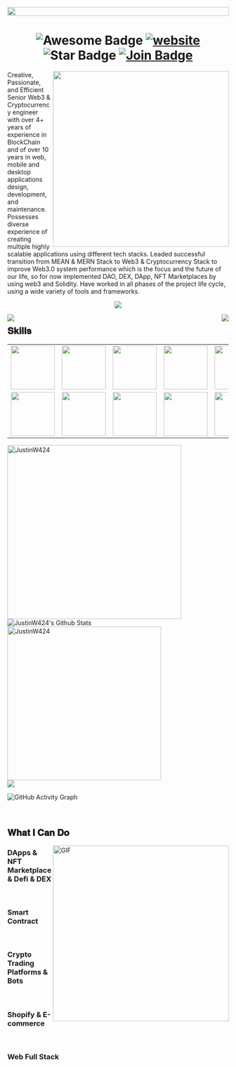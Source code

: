<p align="center">
  <img align="center" src="https://github.com/JustinWang47/JustinWang47/blob/Temle/logo.png?raw=true" style = "width: -webkit-fill-available;"/>
</p>
<h1 align="center">
  <img src="https://cdn.rawgit.com/sindresorhus/awesome/d7305f38d29fed78fa85652e3a63e154dd8e8829/media/badge.svg" alt="Awesome Badge"/>
  <a href="/"><img src="https://img.shields.io/static/v1?label=&labelColor=505050&message=findwork&color=%230076D6&style=flat&logo=google-chrome&logoColor=%230076D6" alt="website"/></a>
  <img src="https://img.shields.io/static/v1?label=%F0%9F%8C%9F&message=If%20Useful&style=style=flat&color=BC4E99" alt="Star Badge"/>
  <a href="https://join.skype.com/invite/A3T4pSMKQgoA"><img src="https://img.shields.io/discord/733027681184251937.svg?style=flat&label=Join&color=7289DA" alt="Join Badge"/></a>
</h1>
<img align="right" width="400" src="https://camo.githubusercontent.com/fa73289736064aba480d0708da37d7aa183a8c3e2bcc2f58c54285a3bbbeecc1/68747470733a2f2f7777772e61616c7068612e6e65742f77702d636f6e74656e742f75706c6f6164732f323032302f31322f66756c6c2d737461636b2d646576656c6f706d656e742e676966" />
  <p>
 Creative, Passionate, and Efficient Senior Web3 & Cryptocurrency engineer with over 4+ years of experience in BlockChain and of over 10 years in web, mobile and desktop applications design, development, and maintenance. Possesses diverse experience of creating multiple highly scalable applications using different tech stacks. Leaded successful transition from MEAN & MERN Stack to Web3 & Cryptocurrency Stack to improve Web3.0 system performance which is the focus and the future of our life, so for now implemented DAO, DEX, DApp, NFT Marketplaces by using web3 and Solidity. 
Have worked in all phases of the project life cycle, using a wide variety of tools and frameworks.
</p>
<p align="center">
  <a href="https://github.com/Temple424"><img src="https://readme-typing-svg.herokuapp.com/?lines=Creative,%20Passionate%20and%20Efficient%20Senior%20Web3%20Engineer;4+%2B%20years%20of%20hands-on%20experience;&center=true&width=800&height=45"></a>
</p>
<img align="left" src="https://visitor-badge.laobi.icu/badge?page_id=justin424.justin424" />
<img align="right" src="https://img.shields.io/github/followers/alexandera73?label=Follow&style=social" />
<h1 align="center"></h1>

<h2 font-weight="bold">𝐒𝐤𝐢𝐥𝐥𝐬</h2>
<table>
  <tr>
    <td><img src="https://cdn.iconscout.com/icon/free/png-64/react-3-1175109.png" width="100"></td>
    <td><img src="https://cdn.iconscout.com/icon/free/png-64/vue-282497.png" width="100"></td>
    <td><img src="https://cdn.iconscout.com/icon/free/png-64/node-js-1174925.png" width="100"></td>
    <td><img src="https://cdn.iconscout.com/icon/free/png-64/javascript-24-1174950.png" width="100"></td>
    <td><img src="https://cdn.iconscout.com/icon/free/png-64/github-170-1175028.png" width="100"></td>
    <td><img src="https://cdn.iconscout.com/icon/free/png-64/mysql-18-1174938.png" width="100"></td>
    <td><img src="https://cdn.iconscout.com/icon/free/png-64/java-59-1174952.png" width="100"></td>
    <td><img src="https://cdn.iconscout.com/icon/free/png-64/cakephp-3-1175050.png" width="100"></td>
    <td><img src="https://cdn.iconscout.com/icon/free/png-64/html5-2474805-2056091.png" width="100"></td>
    <td><img src="https://cdn.iconscout.com/icon/free/png-128/sass-13-1175092.png" width="100"></td>
    <td><img src="https://cdn.iconscout.com/icon/free/png-64/webpack-1-1174980.png" width="100"></td>
    <td><img src="https://cdn.iconscout.com/icon/free/png-64/visualstudio-1-1174964.png" width="100"></td>
    <td><img src="https://cdn.iconscout.com/icon/free/png-64/django-11-1175036.png" width="100"></td>
    <td><img src="https://cdn.iconscout.com/icon/free/png-128/mongodb-4-1175139.png" width="100"></td>
  </tr>
  <tr>
    <td><img src="https://cdn.iconscout.com/icon/free/png-64/asp-3-226071.png" width="100"></td>
    <td><img src="https://cdn.iconscout.com/icon/free/png-64/python-2-226051.png" width="100"></td>
    <td><img src="https://cdn.iconscout.com/icon/free/png-64/laravel-226015.png" width="100"></td>
    <td><img src="https://cdn.iconscout.com/icon/free/png-64/typescript-1174965.png" width="100"></td>
    <td><img src="https://cdn.iconscout.com/icon/free/png-64/symfony-3-1174988.png" width="100"></td>
    <td><img src="https://cdn.iconscout.com/icon/free/png-64/swift-18-1174990.png" width="100"></td>
    <td><img src="https://cdn.iconscout.com/icon/free/png-64/rubymine-1175004.png" width="100"></td>
    <td><img src="https://cdn.iconscout.com/icon/free/png-64/ionic-4-1175016.png" width="100"></td>
    <td><img src="https://cdn.iconscout.com/icon/free/png-64/pycharm-1175008.png" width="100"></td>
    <td><img src="https://cdn.iconscout.com/icon/free/png-64/gradle-2-1174969.png" width="100"></td>
    <td><img src="https://cdn.iconscout.com/icon/free/png-64/go-76-1175027.png" width="100"></td>
    <td><img src="https://cdn.iconscout.com/icon/free/png-128/c-57-1175191.png" width="100"></td>
    <td><img src="https://cdn.iconscout.com/icon/free/png-64/angular-3-226070.png" width="100"></td>
    <td><img src="https://cdn.iconscout.com/icon/free/png-64/electron-67-1175035.png" width="100"></td>
  </tr>
</table>
<a  align="left" href="https://github.com/JustinW424" title="Go to Source">
  <img width=396 src="https://github-readme-streak-stats.herokuapp.com/?user=JustinW424&theme=react&border=61dafb&hide_border=true" alt="JustinW424" />
</a>
<div>
  <div>
    <img align="left" alt="JustinW424's Github Stats" src="https://github-readme-stats.vercel.app/api?username=JustinW424&theme=github_dark&show_icons=true&hide_border=false" />
  </div>
  <div>
    <a align="left" href="https://github.com/JustinW424">
    <img width=350 alt="JustinW424" src="https://github-readme-stats.vercel.app/api/top-langs/?username=JustinW424&hide=c%23,powershell,Mathematica,Ruby,%2b%2b,Cuda&title_color=61dafb&text_color=ffffff&icon_color=61dafb&bg_color=20232a&langs_count=8&layout=compact&border_color=61dafb&hide_border=true" />
    </a>
  </div>
</div>

<img src="https://github-profile-trophy.vercel.app/?username=JustinW424&theme=gruvbox&no-frame=true&margin-w=30&margin-h=20" />
<br>

![GitHub Activity Graph](https://activity-graph.herokuapp.com/graph?username=JustinW424&bg_color=000000&color=00ffff&line=00ffff&point=ffffff&area=true&hide_border=true)

<br>

<h2 font-weight="bold">𝐖𝐡𝐚𝐭 𝐈 𝐂𝐚𝐧 𝐃𝐨</h2>

<img align="right" alt="GIF" src="https://github.com/JustinWang47/JustinWang47/blob/Temle/code.gif?raw=true" width="400" />
 
### DApps & NFT Marketplace & Defi & DEX
<br />

### Smart Contract
<br />

### Crypto Trading Platforms & Bots
<br />

### Shopify & E-commerce
<br />

### Web Full Stack
<br />
